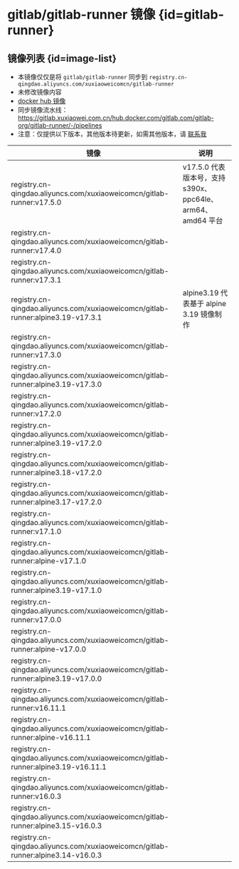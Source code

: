 # gitlab/gitlab-runner 镜像 {id=gitlab-runner}

## 镜像列表 {id=image-list}

- 本镜像仅仅是将 `gitlab/gitlab-runner` 同步到 `registry.cn-qingdao.aliyuncs.com/xuxiaoweicomcn/gitlab-runner`
- 未修改镜像内容
- [docker hub 镜像](https://hub.docker.com/r/gitlab/gitlab-runner)
- 同步镜像流水线：https://gitlab.xuxiaowei.com.cn/hub.docker.com/gitlab.com/gitlab-org/gitlab-runner/-/pipelines
- 注意：仅提供以下版本，其他版本待更新，如需其他版本，请 [联系我](../../../guide/website.md)

| 镜像                                                                                | 说明                                            |
|-----------------------------------------------------------------------------------|-----------------------------------------------|
| registry.cn-qingdao.aliyuncs.com/xuxiaoweicomcn/gitlab-runner:v17.5.0             | v17.5.0 代表版本号，支持 s390x、ppc64le、arm64、amd64 平台 |
| registry.cn-qingdao.aliyuncs.com/xuxiaoweicomcn/gitlab-runner:v17.4.0             |                                               |
| registry.cn-qingdao.aliyuncs.com/xuxiaoweicomcn/gitlab-runner:v17.3.1             |                                               |
| registry.cn-qingdao.aliyuncs.com/xuxiaoweicomcn/gitlab-runner:alpine3.19-v17.3.1  | alpine3.19 代表基于 alpine 3.19 镜像制作              |
| registry.cn-qingdao.aliyuncs.com/xuxiaoweicomcn/gitlab-runner:v17.3.0             |                                               |
| registry.cn-qingdao.aliyuncs.com/xuxiaoweicomcn/gitlab-runner:alpine3.19-v17.3.0  |                                               |
| registry.cn-qingdao.aliyuncs.com/xuxiaoweicomcn/gitlab-runner:v17.2.0             |                                               |
| registry.cn-qingdao.aliyuncs.com/xuxiaoweicomcn/gitlab-runner:alpine3.19-v17.2.0  |                                               |
| registry.cn-qingdao.aliyuncs.com/xuxiaoweicomcn/gitlab-runner:alpine3.18-v17.2.0  |                                               |
| registry.cn-qingdao.aliyuncs.com/xuxiaoweicomcn/gitlab-runner:alpine3.17-v17.2.0  |                                               |
| registry.cn-qingdao.aliyuncs.com/xuxiaoweicomcn/gitlab-runner:v17.1.0             |                                               |
| registry.cn-qingdao.aliyuncs.com/xuxiaoweicomcn/gitlab-runner:alpine-v17.1.0      |                                               |
| registry.cn-qingdao.aliyuncs.com/xuxiaoweicomcn/gitlab-runner:alpine3.19-v17.1.0  |                                               |
| registry.cn-qingdao.aliyuncs.com/xuxiaoweicomcn/gitlab-runner:v17.0.0             |                                               |
| registry.cn-qingdao.aliyuncs.com/xuxiaoweicomcn/gitlab-runner:alpine-v17.0.0      |                                               |
| registry.cn-qingdao.aliyuncs.com/xuxiaoweicomcn/gitlab-runner:alpine3.19-v17.0.0  |                                               |
| registry.cn-qingdao.aliyuncs.com/xuxiaoweicomcn/gitlab-runner:v16.11.1            |                                               |
| registry.cn-qingdao.aliyuncs.com/xuxiaoweicomcn/gitlab-runner:alpine-v16.11.1     |                                               |
| registry.cn-qingdao.aliyuncs.com/xuxiaoweicomcn/gitlab-runner:alpine3.19-v16.11.1 |                                               |
| registry.cn-qingdao.aliyuncs.com/xuxiaoweicomcn/gitlab-runner:v16.0.3             |                                               |
| registry.cn-qingdao.aliyuncs.com/xuxiaoweicomcn/gitlab-runner:alpine3.15-v16.0.3  |                                               |
| registry.cn-qingdao.aliyuncs.com/xuxiaoweicomcn/gitlab-runner:alpine3.14-v16.0.3  |                                               |

<style>

._image_registry_cn-qingdao_aliyuncs_com_xuxiaoweicomcn_gitlab-runner table tr th:nth-child(1), 
._image_registry_cn-qingdao_aliyuncs_com_xuxiaoweicomcn_gitlab-runner table tr td:nth-child(1) {
    min-width: 570px;
}

._image_registry_cn-qingdao_aliyuncs_com_xuxiaoweicomcn_gitlab-runner table tr th:nth-child(2), 
._image_registry_cn-qingdao_aliyuncs_com_xuxiaoweicomcn_gitlab-runner table tr td:nth-child(2) {
    min-width: 280px;
}

</style>